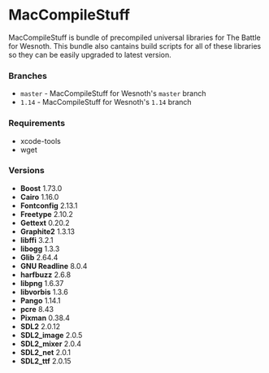 # MacCompileStuff
MacCompileStuff is bundle of precompiled universal libraries for The Battle for Wesnoth. This bundle also cantains build scripts for all of these libraries so they can be easily upgraded to latest version.

### Branches
* `master` - MacCompileStuff for Wesnoth's `master` branch
* `1.14` - MacCompileStuff for Wesnoth's `1.14` branch

### Requirements
* xcode-tools
* wget

### Versions
* **Boost** 1.73.0
* **Cairo** 1.16.0
* **Fontconfig** 2.13.1
* **Freetype** 2.10.2
* **Gettext** 0.20.2
* **Graphite2** 1.3.13
* **libffi** 3.2.1
* **libogg** 1.3.3
* **Glib** 2.64.4
* **GNU Readline** 8.0.4
* **harfbuzz** 2.6.8
* **libpng** 1.6.37
* **libvorbis** 1.3.6
* **Pango** 1.14.1
* **pcre** 8.43
* **Pixman** 0.38.4
* **SDL2** 2.0.12
* **SDL2_image** 2.0.5
* **SDL2_mixer** 2.0.4
* **SDL2_net** 2.0.1
* **SDL2_ttf** 2.0.15

